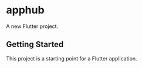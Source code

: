 # apphub

A new Flutter project.

## Getting Started

This project is a starting point for a Flutter application.





